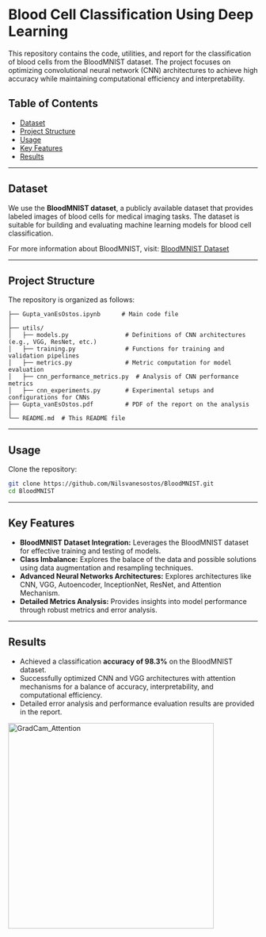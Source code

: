 # Blood Cell Classification Using Deep Learning

This repository contains the code, utilities, and report for the classification of blood cells from the BloodMNIST dataset. The project focuses on optimizing convolutional neural network (CNN) architectures to achieve high accuracy while maintaining computational efficiency and interpretability.

## Table of Contents

- [Dataset](#dataset)
- [Project Structure](#project-structure)
- [Usage](#usage)
- [Key Features](#key-features)
- [Results](#results)

---

## Dataset

We use the **BloodMNIST dataset**, a publicly available dataset that provides labeled images of blood cells for medical imaging tasks. The dataset is suitable for building and evaluating machine learning models for blood cell classification.

For more information about BloodMNIST, visit: [BloodMNIST Dataset](https://medmnist.com/)

---

## Project Structure

The repository is organized as follows:

```plaintext
├── Gupta_vanEsOstos.ipynb      # Main code file
│ 
├── utils/
│   ├── models.py                # Definitions of CNN architectures (e.g., VGG, ResNet, etc.)
│   ├── training.py              # Functions for training and validation pipelines
│   ├── metrics.py               # Metric computation for model evaluation
│   ├── cnn_performance_metrics.py  # Analysis of CNN performance metrics
│   ├── cnn_experiments.py       # Experimental setups and configurations for CNNs
├── Gupta_vanEsOstos.pdf         # PDF of the report on the analysis
│  
└── README.md  # This README file
```

---

## Usage

Clone the repository:

   ```bash
   git clone https://github.com/Nilsvanesostos/BloodMNIST.git
   cd BloodMNIST
   ```

---

## Key Features

- **BloodMNIST Dataset Integration:** Leverages the BloodMNIST dataset for effective training and testing of models.
- **Class Imbalance:** Explores the balace of the data and possible solutions using data augmentation and resampling techniques.
- **Advanced Neural Networks Architectures:** Explores architectures like CNN, VGG, Autoencoder, InceptionNet, ResNet, and Attention Mechanism.
- **Detailed Metrics Analysis:** Provides insights into model performance through robust metrics and error analysis.

---

## Results

- Achieved a classification **accuracy of 98.3%** on the BloodMNIST dataset.
- Successfully optimized CNN and VGG architectures with attention mechanisms for a balance of accuracy, interpretability, and computational efficiency.
- Detailed error analysis and performance evaluation results are provided in the report.

<img width="415" alt="GradCam_Attention" src="https://github.com/user-attachments/assets/be674315-650e-4fca-aaf1-259de7e857b7" />

